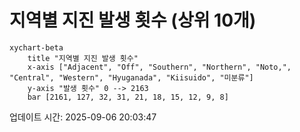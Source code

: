 # 지역별 지진 발생 횟수 (상위 10개)

```mermaid
xychart-beta
    title "지역별 지진 발생 횟수"
    x-axis ["Adjacent", "Off", "Southern", "Northern", "Noto,", "Central", "Western", "Hyuganada", "Kiisuido", "미분류"]
    y-axis "발생 횟수" 0 --> 2163
    bar [2161, 127, 32, 31, 21, 18, 15, 12, 9, 8]
```

업데이트 시간: 2025-09-06 20:03:47
